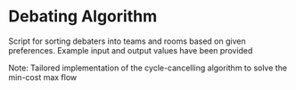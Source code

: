 # Debating Algorithm

Script for sorting debaters into teams and rooms based on given preferences. Example input and output values have been provided


Note: Tailored implementation of the cycle-cancelling algorithm to solve the min-cost max flow 